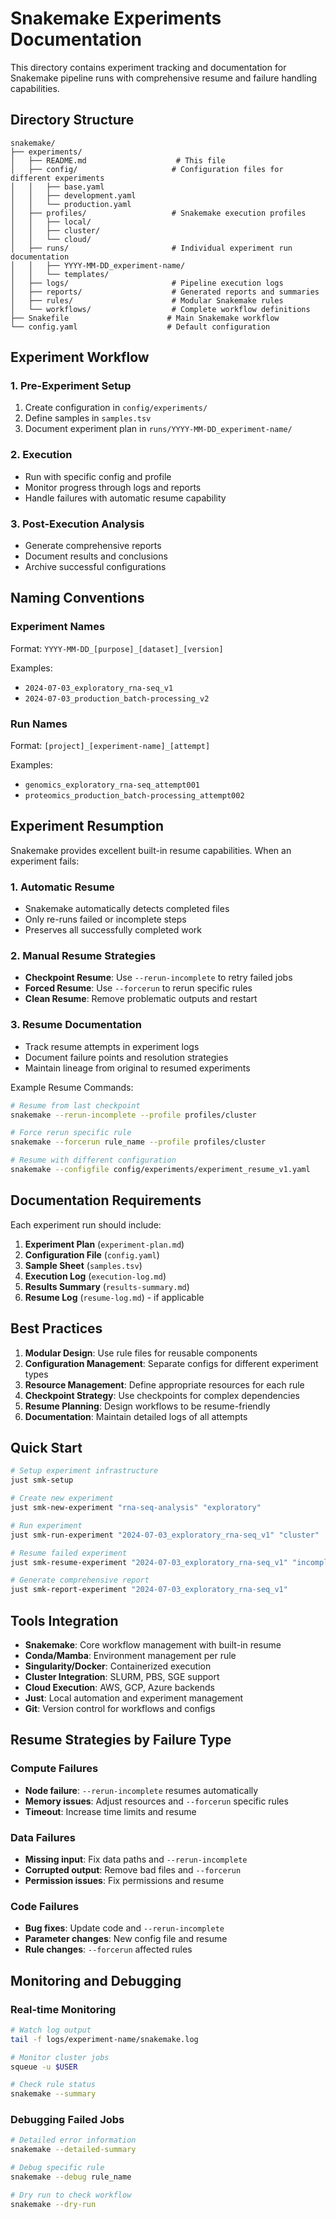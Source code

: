 # Snakemake Experiments Documentation

This directory contains experiment tracking and documentation for Snakemake pipeline runs with comprehensive resume and failure handling capabilities.

## Directory Structure

```
snakemake/
├── experiments/
│   ├── README.md                    # This file
│   ├── config/                     # Configuration files for different experiments
│   │   ├── base.yaml
│   │   ├── development.yaml
│   │   └── production.yaml
│   ├── profiles/                   # Snakemake execution profiles
│   │   ├── local/
│   │   ├── cluster/
│   │   └── cloud/
│   ├── runs/                       # Individual experiment run documentation
│   │   ├── YYYY-MM-DD_experiment-name/
│   │   └── templates/
│   ├── logs/                       # Pipeline execution logs
│   ├── reports/                    # Generated reports and summaries
│   ├── rules/                      # Modular Snakemake rules
│   └── workflows/                  # Complete workflow definitions
├── Snakefile                      # Main Snakemake workflow
└── config.yaml                    # Default configuration
```

## Experiment Workflow

### 1. Pre-Experiment Setup
1. Create configuration in `config/experiments/`
2. Define samples in `samples.tsv`
3. Document experiment plan in `runs/YYYY-MM-DD_experiment-name/`

### 2. Execution
- Run with specific config and profile
- Monitor progress through logs and reports
- Handle failures with automatic resume capability

### 3. Post-Execution Analysis
- Generate comprehensive reports
- Document results and conclusions
- Archive successful configurations

## Naming Conventions

### Experiment Names
Format: `YYYY-MM-DD_[purpose]_[dataset]_[version]`

Examples:
- `2024-07-03_exploratory_rna-seq_v1`
- `2024-07-03_production_batch-processing_v2`

### Run Names
Format: `[project]_[experiment-name]_[attempt]`

Examples:
- `genomics_exploratory_rna-seq_attempt001`
- `proteomics_production_batch-processing_attempt002`

## Experiment Resumption

Snakemake provides excellent built-in resume capabilities. When an experiment fails:

### 1. Automatic Resume
- Snakemake automatically detects completed files
- Only re-runs failed or incomplete steps
- Preserves all successfully completed work

### 2. Manual Resume Strategies
- **Checkpoint Resume**: Use `--rerun-incomplete` to retry failed jobs
- **Forced Resume**: Use `--forcerun` to rerun specific rules
- **Clean Resume**: Remove problematic outputs and restart

### 3. Resume Documentation
- Track resume attempts in experiment logs
- Document failure points and resolution strategies
- Maintain lineage from original to resumed experiments

Example Resume Commands:
```bash
# Resume from last checkpoint
snakemake --rerun-incomplete --profile profiles/cluster

# Force rerun specific rule
snakemake --forcerun rule_name --profile profiles/cluster

# Resume with different configuration
snakemake --configfile config/experiments/experiment_resume_v1.yaml
```

## Documentation Requirements

Each experiment run should include:
1. **Experiment Plan** (`experiment-plan.md`)
2. **Configuration File** (`config.yaml`)
3. **Sample Sheet** (`samples.tsv`)
4. **Execution Log** (`execution-log.md`)
5. **Results Summary** (`results-summary.md`)
6. **Resume Log** (`resume-log.md`) - if applicable

## Best Practices

1. **Modular Design**: Use rule files for reusable components
2. **Configuration Management**: Separate configs for different experiment types
3. **Resource Management**: Define appropriate resources for each rule
4. **Checkpoint Strategy**: Use checkpoints for complex dependencies
5. **Resume Planning**: Design workflows to be resume-friendly
6. **Documentation**: Maintain detailed logs of all attempts

## Quick Start

```bash
# Setup experiment infrastructure
just smk-setup

# Create new experiment
just smk-new-experiment "rna-seq-analysis" "exploratory"

# Run experiment
just smk-run-experiment "2024-07-03_exploratory_rna-seq_v1" "cluster"

# Resume failed experiment
just smk-resume-experiment "2024-07-03_exploratory_rna-seq_v1" "incomplete"

# Generate comprehensive report
just smk-report-experiment "2024-07-03_exploratory_rna-seq_v1"
```

## Tools Integration

- **Snakemake**: Core workflow management with built-in resume
- **Conda/Mamba**: Environment management per rule
- **Singularity/Docker**: Containerized execution
- **Cluster Integration**: SLURM, PBS, SGE support
- **Cloud Execution**: AWS, GCP, Azure backends
- **Just**: Local automation and experiment management
- **Git**: Version control for workflows and configs

## Resume Strategies by Failure Type

### Compute Failures
- **Node failure**: `--rerun-incomplete` resumes automatically
- **Memory issues**: Adjust resources and `--forcerun` specific rules
- **Timeout**: Increase time limits and resume

### Data Failures
- **Missing input**: Fix data paths and `--rerun-incomplete`
- **Corrupted output**: Remove bad files and `--forcerun`
- **Permission issues**: Fix permissions and resume

### Code Failures
- **Bug fixes**: Update code and `--rerun-incomplete`
- **Parameter changes**: New config file and resume
- **Rule changes**: `--forcerun` affected rules

## Monitoring and Debugging

### Real-time Monitoring
```bash
# Watch log output
tail -f logs/experiment-name/snakemake.log

# Monitor cluster jobs
squeue -u $USER

# Check rule status
snakemake --summary
```

### Debugging Failed Jobs
```bash
# Detailed error information
snakemake --detailed-summary

# Debug specific rule
snakemake --debug rule_name

# Dry run to check workflow
snakemake --dry-run
```
